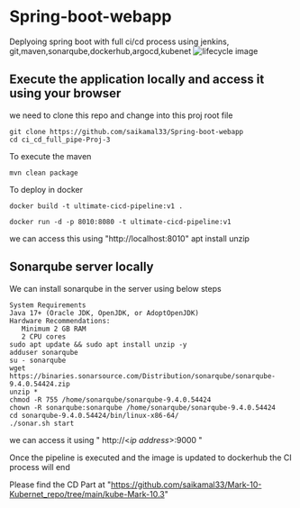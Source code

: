 # Spring-boot-webapp
Deplyoing spring boot with full ci/cd process using jenkins, git,maven,sonarqube,dockerhub,argocd,kubenet
![lifecycle image](https://github.com/saikamal33/Spring-boot-webapp/blob/main/sonar-pipeline.png)
## Execute the application locally and access it using your browser
we need to clone this repo and change into this proj root file
~~~
git clone https://github.com/saikamal33/Spring-boot-webapp
cd ci_cd_full_pipe-Proj-3
~~~

To execute the maven
~~~
mvn clean package
~~~
To deploy in docker
~~~
docker build -t ultimate-cicd-pipeline:v1 .
~~~
~~~
docker run -d -p 8010:8080 -t ultimate-cicd-pipeline:v1
~~~
we can access this using "http://localhost:8010" apt install unzip


## Sonarqube server locally
We can install sonarqube in the server using below steps
~~~
System Requirements
Java 17+ (Oracle JDK, OpenJDK, or AdoptOpenJDK)
Hardware Recommendations:
   Minimum 2 GB RAM
   2 CPU cores
sudo apt update && sudo apt install unzip -y
adduser sonarqube
su - sonarqube
wget https://binaries.sonarsource.com/Distribution/sonarqube/sonarqube-9.4.0.54424.zip
unzip *
chmod -R 755 /home/sonarqube/sonarqube-9.4.0.54424
chown -R sonarqube:sonarqube /home/sonarqube/sonarqube-9.4.0.54424
cd sonarqube-9.4.0.54424/bin/linux-x86-64/
./sonar.sh start
~~~
we can access it using " http://<*ip address*>:9000 "

Once the pipeline is executed and the image is updated to dockerhub the CI process will end

Please find the CD Part at "https://github.com/saikamal33/Mark-10-Kubernet_repo/tree/main/kube-Mark-10.3"

